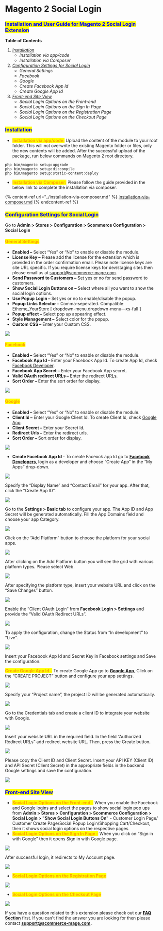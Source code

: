 # Magento 2 Social Login

### <mark style="color:blue;">Installation and User Guide for Magento 2 Social Login Extension</mark>

**Table of Contents**

1. [_Installation_ ](magento-2-social-login.md#bookmark0)
   * _Installation via app/code_&#x20;
   * _Installation via Composer_
2. [_Configuration Settings for Social Login_ ](magento-2-social-login.md#bookmark3)
   * _General Settings_&#x20;
   * _Facebook_&#x20;
   * _Google_&#x20;
   * _Create Facebook App Id_&#x20;
   * _Create Google App Id_&#x20;
3. [_Front-end Site View_ ](magento-2-social-login.md#bookmark9)
   * _Social Login Options on the Front-end_&#x20;
   * _Social Login Options on the Sign In Page_&#x20;
   * _Social Login Options on the Registration Page_&#x20;
   * _Social Login Options on the Checkout Page_&#x20;

### <mark style="color:blue;">Installation</mark> <a href="#bookmark0" id="bookmark0"></a>

* <mark style="color:orange;">**Installation via app/code:**</mark> Upload the content of the module to your root folder. This will not overwrite the existing Magento folder or files, only the new contents will be added. After the successful upload of the package, run below commands on Magento 2 root directory.

```
php bin/magento setup:upgrade
php bin/magento setup:di:compile
php bin/magento setup:static-content:deploy
```

* <mark style="color:orange;">**Installation via Composer:**</mark> Please follow the guide provided in the below link to complete the installation via composer.

{% content-ref url="../installation-via-composer.md" %}
[installation-via-composer.md](../installation-via-composer.md)
{% endcontent-ref %}

### <mark style="color:blue;">Configuration Settings for Social Login</mark> <a href="#bookmark3" id="bookmark3"></a>

Go to **Admin > Stores > Configuration > Scommerce Configuration > Social Login**

#### <mark style="color:orange;">General Settings</mark> <a href="#bookmark4" id="bookmark4"></a>

* **Enabled –** Select “Yes” or “No” to enable or disable the module.
* **License Key –** Please add the license for the extension which is provided in the order confirmation email. Please note license keys are site URL specific. If you require license keys for dev/staging sites then please email us at [support@scommerce-mage.com](mailto:support@scommerce-mage.com).
* **Send Password to Customers –** Set yes or no for send password to customers.
* **Show Social Login Buttons on –** Select where all you want to show the social login options.
* **Use Popup Login –** Set yes or no to enable/disable the popup.
* **Popup Links Selector –** Comma-seperated. Compatible: Etheme\_YourStore \[ dropdown-menu.dropdown-menu—xs-full ]
* **Popup effect –** Select pop up appearing effect.
* **Style Management –** Select color for the popup.
* **Custom CSS –** Enter your Custom CSS.

![](../../.gitbook/assets/social\_general.jpg)

#### <mark style="color:orange;">Facebook</mark> <a href="#bookmark5" id="bookmark5"></a>

* **Enabled –** Select “Yes” or “No” to enable or disable the module.
* **Facebook App Id –** Enter your Facebook App Id. To create App Id, check [Facebook Developer](https://developers.facebook.com/apps).
* **Facebook App Secret –** Enter your Facebook App secret.
* **Valid OAuth redirect URLs –** Enter the redirect URLs.
* **Sort Order –** Enter the sort order for display.

![](../../.gitbook/assets/social\_fb.jpg)

#### <mark style="color:orange;">Google</mark> <a href="#bookmark6" id="bookmark6"></a>

* **Enabled –** Select “Yes” or “No” to enable or disable the module.
* **Client Id –** Enter your Google Client Id. To create Client Id, check [Google App](https://cloud.google.com/console/project).
* **Client Secret –** Enter your Secret Id.
* **Redirect Urls –** Enter the redirect urls.
* **Sort Order –** Sort order for display.

![](../../.gitbook/assets/social\_google.jpg)



* **Create Facebook App Id -** To create Faceook app Id go to [**Facebook Developers**](https://developers.facebook.com/apps), login as a developer and choose “Create App” in the “My Apps” drop-down.

![](../../.gitbook/assets/fb1.jpg)

Specify the “Display Name” and “Contact Email” for your app. After that, click the “Create App ID”.

![](../../.gitbook/assets/fb2.jpg)

Go to the **Settings > Basic tab** to configure your app. The App ID and App Secret will be generated automatically. Fill the App Domains field and choose your app Category.

![](../../.gitbook/assets/fb3.jpg)

Click on the “Add Platform” button to choose the platform for your social apps.

![](../../.gitbook/assets/fb4.jpg)

After clicking on the Add Platform button you will see the grid with various platform types. Please select Web.

![](../../.gitbook/assets/fb5.jpg)

After specifying the platform type, insert your website URL and click on the “Save Changes” button.

![](../../.gitbook/assets/fb6.jpg)

Enable the “Client OAuth Login” from **Facebook Login > Settings** and provide the “Valid OAuth Redirect URLs”.

![](../../.gitbook/assets/fb7.jpg)

To apply the configuration, change the Status from “In development” to “Live”.

![](../../.gitbook/assets/fb8.jpg)

Insert your Facebook App Id and Secret Key in Facebook settings and Save the configuration.



<mark style="color:orange;">**Create Google App Id –**</mark> To create Google App go to [**Google App**.](https://cloud.google.com/console/project) Click on the “CREATE PROJECT” button and configure your app settings.

![](../../.gitbook/assets/g1.jpg)

Specify your “Project name”, the project ID will be generated automatically.

![](../../.gitbook/assets/g2.jpg)

Go to the Credentials tab and create a client ID to integrate your website with Google.

![](../../.gitbook/assets/g3.jpg)

Insert your website URL in the required field. In the field “Authorized Redirect URLs” add redirect website URL. Then, press the Create button.

![](../../.gitbook/assets/g4.jpg)

Please copy the Client ID and Client Secret. Insert your API KEY (Client ID) and API Secret (Client Secret) in the appropriate fields in the backend Google settings and save the configuration.

![](../../.gitbook/assets/g5.jpg)

### <mark style="color:blue;">Front-end Site View</mark> <a href="#bookmark9" id="bookmark9"></a>

* <mark style="color:orange;">**Social Login Options on the Front-end -**</mark> When you enable the Facebook and Google logins and select the pages to show social login pop ups from **Admin > Stores > Configuration > Scommerce Configuration > Social Login > "Show Social Login Buttons On"** - Customer Login Page/ Customer Create Page/Social Popup Login/Shopping Cart/Checkout, then it shows social login options on the respective pages.
* <mark style="color:orange;">**Social Login Options on the Sign In Page –**</mark> When you click on “Sign in with Google” then it opens Sign in with Google page.

![](../../.gitbook/assets/f1.jpg)

After successful login, it redirects to My Account page.

![](../../.gitbook/assets/f2.jpg)

* <mark style="color:orange;">**Social Login Options on the Registration Page**</mark>

![](../../.gitbook/assets/f3.jpg)

* <mark style="color:orange;">**Social Login Options on the Checkout Page**</mark>

![](../../.gitbook/assets/f4.jpg)

If you have a question related to this extension please check out our [**FAQ Section**](https://www.scommerce-mage.com/magento-2-social-login.html#faq) first. If you can't find the answer you are looking for then please contact [**support@scommerce-mage.com**](mailto:core@scommerce-mage.com)**.**

